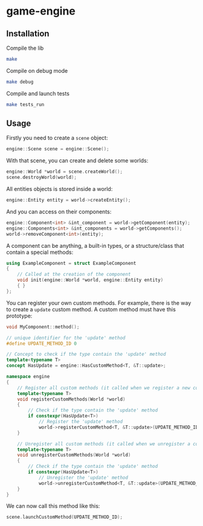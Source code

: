 # game-engine

## Installation
Compile the lib
```sh
make
```

Compile on debug mode
```sh
make debug
```

Compile and launch tests
```sh
make tests_run
```

## Usage
Firstly you need to create a ``scene`` object:
```cpp
engine::Scene scene = engine::Scene();
```

With that scene, you can create and delete some worlds:
```c++
engine::World *world = scene.createWorld();
scene.destroyWorld(world);
```

All entities objects is stored inside a world:
```cpp
engine::Entity entity = world->createEntity();
```

And you can access on their components:
```cpp
engine::Component<int> &int_component = world->getComponent(entity);
engine::Components<int> &int_components = world->getComponents();
world->removeComponent<int>(entity);
```

A component can be anything, a built-in types, or a structure/class that contain a special methods:
```cpp
using ExampleComponent = struct ExampleComponent
{
    // Called at the creation of the component
    void init(engine::World *world, engine::Entity entity)
    { }
};
```

You can register your own custom methods. For example, there is the way to create a ``update`` custom method. A custom method must have this prototype:
```cpp
void MyComponent::method();
```
```cpp
// unique identifier for the 'update' method
#define UPDATE_METHOD_ID 0

// Concept to check if the type contain the 'update' method
template<typename T>
concept HasUpdate = engine::HasCustomMethod<T, &T::update>;

namespace engine
{
    // Register all custom methods (it called when we register a new component)
    template<typename T>
    void registerCustomMethods(World *world)
    {
        // Check if the type contain the 'update' method
        if constexpr(HasUpdate<T>)
            // Register the 'update' method
            world->registerCustomMethod<T, &T::update>(UPDATE_METHOD_ID);
    }

    // Unregister all custom methods (it called when we unregister a component)
    template<typename T>
    void unregisterCustomMethods(World *world)
    {
        // Check if the type contain the 'update' method
        if constexpr(HasUpdate<T>)
            // Unregister the 'update' method
            world->unregisterCustomMethod<T, &T::update>(UPDATE_METHOD_ID);
    }
}
```
We can now call this method like this:
```cpp
scene.launchCustomMethod(UPDATE_METHOD_ID);
```
